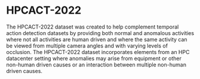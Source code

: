 # HPCACT-2022
The HPCACT-2022 dataset was created to help complement temporal action detection datasets by providing both normal
and anomalous activities where not all activities are human driven and where the same activity can be viewed from 
multiple camera angles and with varying levels of occlusion.  The HPCACT-2022 dataset incorporates elements from an
HPC datacenter setting where anomalies may arise from equipment or other non-human driven causes or an interaction
between multiple non-human driven causes.
